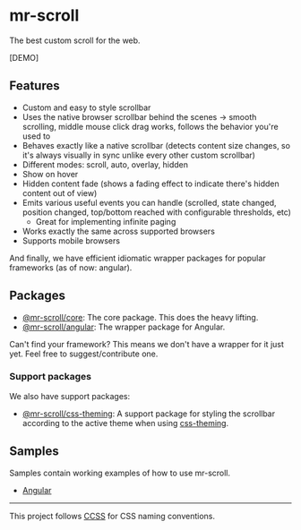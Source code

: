 # mr-scroll

The best custom scroll for the web.

[DEMO]

## Features

- Custom and easy to style scrollbar
- Uses the native browser scrollbar behind the scenes -> smooth scrolling, middle mouse click drag works, follows the behavior you're used to
- Behaves exactly like a native scrollbar (detects content size changes, so it's always visually in sync unlike every other custom scrollbar)
- Different modes: scroll, auto, overlay, hidden
- Show on hover
- Hidden content fade (shows a fading effect to indicate there's hidden content out of view)
- Emits various useful events you can handle (scrolled, state changed, position changed, top/bottom reached with configurable thresholds, etc)
  - Great for implementing infinite paging
- Works exactly the same across supported browsers
- Supports mobile browsers

And finally, we have efficient idiomatic wrapper packages for popular frameworks (as of now: angular).

## Packages

- [@mr-scroll/core](./packages/core): The core package. This does the heavy lifting.
- [@mr-scroll/angular](./packages/angular): The wrapper package for Angular.

Can't find your framework? This means we don't have a wrapper for it just yet. Feel free to suggest/contribute one.

### Support packages

We also have support packages:

- [@mr-scroll/css-theming](./packages/css-theming): A support package for styling the scrollbar according to the active theme when using [css-theming](https://github.com/mrahhal/css-theming).

## Samples

Samples contain working examples of how to use mr-scroll.

- [Angular](./samples/angular)

---

This project follows [CCSS](https://github.com/mrahhal/CCSS) for CSS naming conventions.
